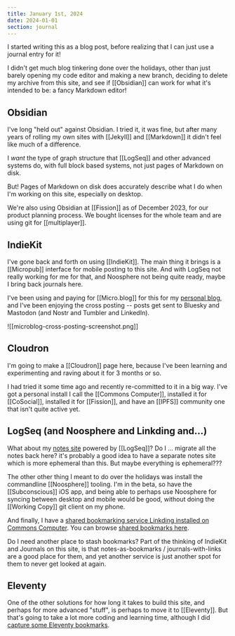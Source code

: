 ```yaml
---
title: January 1st, 2024
date: 2024-01-01
section: journal
---
```

I started writing this as a blog post, before realizing that I can just use a journal entry for it!

I didn't get much blog tinkering done over the holidays, other than just barely opening my code editor and making a new branch, deciding to delete my archive from this site, and see if [[Obsidian]] can work for what it's intended to be: a fancy Markdown editor!
## Obsidian
I've long "held out" against Obsidian. I tried it, it was fine, but after many years of rolling my own sites with [[Jekyll]] and [[Markdown]] it didn't feel like much of a difference.

I _want_ the type of graph structure that [[LogSeq]] and other advanced systems do, with full block based systems, not just pages of Markdown on disk.

But! Pages of Markdown on disk does accurately describe what I do when I'm working on this site, especially on desktop.

We're also using Obsidian at [[Fission]] as of December 2023, for our product planning process. We bought licenses for the whole team and are using git for [[multiplayer]].
## IndieKit

I've gone back and forth on using [[IndieKit]]. The main thing it brings is a [[Micropub]] interface for mobile posting to this site. And with LogSeq not really working for me for that, and Noosphere not being quite ready, maybe I bring back journals here.

I've been using and paying for [[Micro.blog]] for this for my [personal blog](https://blog.bmannconsulting.com), and I've been enjoying the cross posting -- posts get sent to Bluesky and Mastodon (and Nostr and Tumbler and LinkedIn).

![[microblog-cross-posting-screenshot.png]]
## Cloudron
I'm going to make a [[Cloudron]] page here, because I've been learning and experimenting and raving about it for 3 months or so.

I had tried it some time ago and recently re-committed to it in a big way. I've got a personal install I call the [[Commons Computer]], installed it for [[CoSocial]], installed it for [[Fission]], and have an [[IPFS]] community one that isn't quite active yet.

## LogSeq (and Noosphere and Linkding and...)
What about my [notes site](https://notes.bmannconsulting.com) powered by [[LogSeq]]? Do I ... migrate all the notes back here? it's probably a good idea to have a separate notes site which is more ephemeral than this. But maybe everything is ephemeral???

The other other thing I meant to do over the holidays was install the commandline [[Noosphere]] tooling. I'm in the beta, so have the [[Subconscious]] iOS app, and being able to perhaps use Noosphere for syncing between desktop and mobile would be good, without doing the [[Working Copy]] git client on my phone.

And finally, I have a [shared bookmarking service Linkding installed on Commons Computer](https://commonscomputer.com/t/linkding-installed/25). You can browse [shared bookmarks here](https://links.commonscomputer.com/bookmarks/shared).

Do I need another place to stash bookmarks? Part of the thinking of IndieKit and Journals on this site, is that notes-as-bookmarks / journals-with-links are a good place for them, and yet another service is just another spot for them to never get looked at again.
## Eleventy
One of the other solutions for how long it takes to build this site, and perhaps for more advanced "stuff", is perhaps to move it to [[Eleventy]]. But that's going to take a lot more coding and learning time, although I did [capture some Eleventy bookmarks](https://links.commonscomputer.com/bookmarks/shared?q=%23eleventy).


